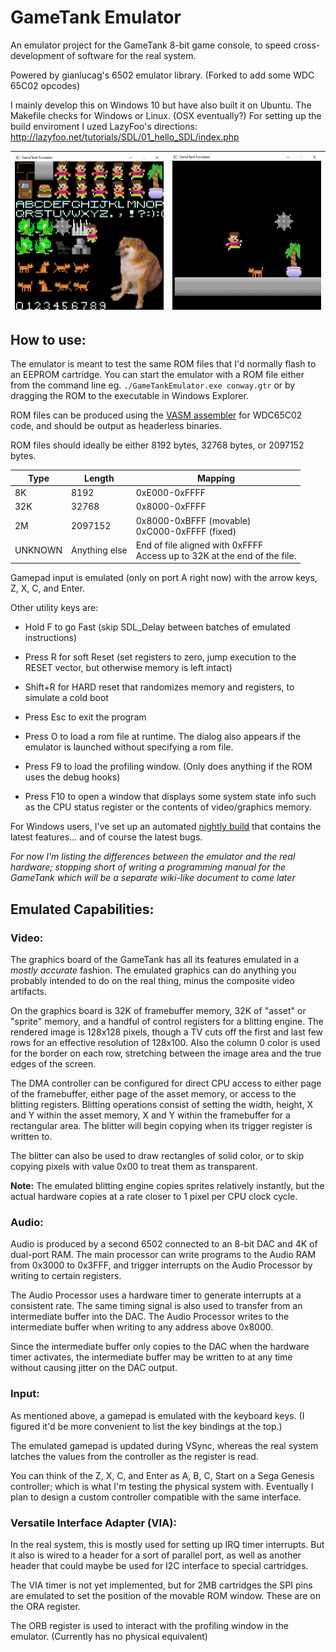 # GameTank Emulator

An emulator project for the GameTank 8-bit game console, to speed cross-development of software for the real system.

Powered by gianlucag's 6502 emulator library. (Forked to add some WDC 65C02 opcodes)

I mainly develop this on Windows 10 but have also built it on Ubuntu. The Makefile checks for Windows or Linux. (OSX eventually?)
For setting up the build enviroment I uzed LazyFoo's directions: http://lazyfoo.net/tutorials/SDL/01_hello_SDL/index.php

| ![displaying a whole sprite sheet](img/spritesheet.PNG) | ![a simple platform game scene](img/simplelevel.PNG) |
|-----------------|--------------------|

## How to use:
The emulator is meant to test the same ROM files that I'd normally flash to an EEPROM cartridge. You can start the emulator with a ROM file
either from the command line eg. `./GameTankEmulator.exe conway.gtr` or by dragging the ROM to the executable in Windows Explorer.

ROM files can be produced using the [VASM assembler](http://sun.hasenbraten.de/vasm/) for WDC65C02 code, and should be output as headerless binaries.

ROM files should ideally be either 8192 bytes, 32768 bytes, or 2097152 bytes.

| **Type** | **Length**     | **Mapping**                                                                   |
|----------|----------------|-------------------------------------------------------------------------------|
| 8K       | 8192           | 0xE000-0xFFFF                                                                 |
| 32K      | 32768          | 0x8000-0xFFFF                                                                 |
| 2M       | 2097152        | 0x8000-0xBFFF (movable)<br/> 0xC000-0xFFFF (fixed)                            |
| UNKNOWN  | Anything else  | End of file aligned with 0xFFFF<br/> Access up to 32K at the end of the file. |



Gamepad input is emulated (only on port A right now) with the arrow keys, Z, X, C, and Enter.

Other utility keys are:

* Hold F to go Fast (skip SDL_Delay between batches of emulated instructions)

* Press R for soft Reset (set registers to zero, jump execution to the RESET vector, but otherwise memory is left intact)

* Shift+R for HARD reset that randomizes memory and registers, to simulate a cold boot

* Press Esc to exit the program

* Press O to load a rom file at runtime. The dialog also appears if the emulator is launched without specifying a rom file.

* Press F9 to load the profiling window. (Only does anything if the ROM uses the debug hooks)

* Press F10 to open a window that displays some system state info such as the CPU status register or the contents of video/graphics memory.

For Windows users, I've set up an automated [nightly build](https://clydeshaffer.com/builds/GameTankEmulator/latest.php) that contains the latest features... and of course the latest bugs.

_For now I'm listing the differences between the emulator and the real hardware; stopping short of writing a programming manual for the GameTank which will be a separate wiki-like document to come later_

## Emulated Capabilities:

### Video:

The graphics board of the GameTank has all its features emulated in a _mostly accurate_ fashion. The emulated graphics can do anything you probably intended to do on the real thing, minus the composite video artifacts.

On the graphics board is 32K of framebuffer memory, 32K of "asset" or "sprite" memory, and a handful of control registers for a blitting engine. The rendered image is 128x128 pixels, though a TV cuts off the first and last few rows for an effective resolution of 128x100. Also the column 0 color is used for the border on each row, stretching between the image area and the true edges of the screen.

The DMA controller can be configured for direct CPU access to either page of the framebuffer, either page of the asset memory, or access to the blitting registers. Blitting operations consist of setting the width, height, X and Y within the asset memory, X and Y within the framebuffer for a rectangular area. The blitter will begin copying when its trigger register is written to.

The blitter can also be used to draw rectangles of solid color, or to skip copying pixels with value 0x00 to treat them as transparent.

**Note:** The emulated blitting engine copies sprites relatively instantly, but the actual hardware copies at a rate closer to 1 pixel per CPU clock cycle.

### Audio:

Audio is produced by a second 6502 connected to an 8-bit DAC and 4K of dual-port RAM. The main processor can write programs to the Audio RAM from 0x3000 to 0x3FFF, and trigger interrupts on the Audio Processor by writing to certain registers.

The Audio Processor uses a hardware timer to generate interrupts at a consistent rate. The same timing signal is also used to transfer from an intermediate buffer into the DAC. The Audio Processor writes to the intermediate buffer when writing to any address above 0x8000.

Since the intermediate buffer only copies to the DAC when the hardware timer activates, the intermediate buffer may be written to at any time without causing jitter on the DAC output.

### Input:

As mentioned above, a gamepad is emulated with the keyboard keys. (I figured it'd be more convenient to list the key bindings at the top.)

The emulated gamepad is updated during VSync, whereas the real system latches the values from the controller as the register is read.

You can think of the Z, X, C, and Enter as A, B, C, Start on a Sega Genesis controller; which is what I'm testing the physical system with. Eventually I plan to design a custom controller compatible with the same interface.
### Versatile Interface Adapter (VIA):

In the real system, this is mostly used for setting up IRQ timer interrupts. But it also is wired to a header for a sort of parallel port, as well as another header that could maybe be used for I2C interface to special cartridges.

The VIA timer is not yet implemented, but for 2MB cartridges the SPI pins are emulated to set the position of the movable ROM window. These are on the ORA register.

The ORB register is used to interact with the profiling window in the emulator. (Currently has no physical equivalent)
